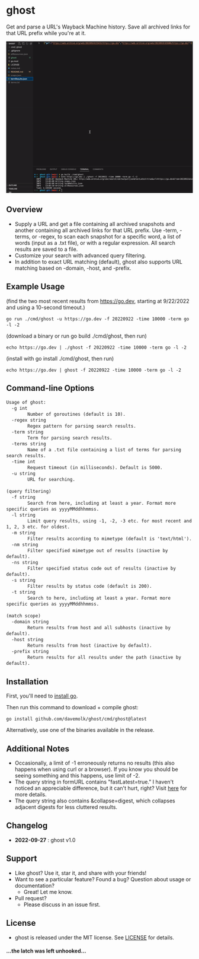 # ghost
Get and parse a URL's Wayback Machine history. Save all archived links for that URL prefix while you're at it.

![demo](ghost.gif)

## Overview
* Supply a URL and get a file containing all archived snapshots and another containing all archived links for that URL prefix. Use -term, -terms, or -regex, to scan each snapshot for a specific word, a list of words (input as a .txt file), or with a regular expression. All search results are saved to a file.
* Customize your search with advanced query filtering.
* In addition to exact URL matching (default), ghost also supports URL matching based on -domain, -host, and -prefix.

## Example Usage
(find the two most recent results from https://go.dev, starting at 9/22/2022 and using a 10-second timeout.)
```
go run ./cmd/ghost -u https://go.dev -f 20220922 -time 10000 -term go -l -2
```
(download a binary or run go build ./cmd/ghost, then run)
```
echo https://go.dev | ./ghost -f 20220922 -time 10000 -term go -l -2
```
(install with go install ./cmd/ghost, then run)
```
echo https://go.dev | ghost -f 20220922 -time 10000 -term go -l -2
```
## Command-line Options
```
Usage of ghost:
  -g int
    	Number of goroutines (default is 10).
  -regex string
    	Regex pattern for parsing search results.
  -term string
    	Term for parsing search results.
  -terms string
    	Name of a .txt file containing a list of terms for parsing search results.
  -time int
    	Request timeout (in milliseconds). Default is 5000.
  -u string
    	URL for searching.

(query filtering)
  -f string
    	Search from here, including at least a year. Format more specific queries as yyyyMMddhhmmss.
  -l string
    	Limit query results, using -1, -2, -3 etc. for most recent and 1, 2, 3 etc. for oldest.
  -m string
    	Filter results according to mimetype (default is 'text/html').
  -nm string
    	Filter specified mimetype out of results (inactive by default).
  -ns string
    	Filter specified status code out of results (inactive by default).
  -s string
    	Filter results by status code (default is 200).
  -t string
    	Search to here, including at least a year. Format more specific queries as yyyyMMddhhmmss.

(match scope)
  -domain string
    	Return results from host and all subhosts (inactive by default).
  -host string
    	Return results from host (inactive by default).
  -prefix string
    	Return results for all results under the path (inactive by default).
```

## Installation
First, you'll need to [install go](https://golang.org/doc/install).

Then run this command to download + compile ghost:
```
go install github.com/davemolk/ghost/cmd/ghost@latest
```
Alternatively, use one of the binaries available in the release.

## Additional Notes
* Occasionally, a limit of -1 erroneously returns no results (this also happens when using curl or a browser). If you know you should be seeing something and this happens, use limit of -2.
* The query string in formURL contains "fastLatest=true." I haven't noticed an appreciable difference, but it can't hurt, right? Visit [here](https://github.com/internetarchive/wayback/tree/master/wayback-cdx-server) for more details.
* The query string also contains &collapse=digest, which collapses adjacent digests for less cluttered results.

## Changelog
*    **2022-09-27** : ghost v1.0

## Support
* Like ghost? Use it, star it, and share with your friends!
* Want to see a particular feature? Found a bug? Question about usage or documentation?
    - Great! Let me know.
* Pull request?
    - Please discuss in an issue first. 

## License
* ghost is released under the MIT license. See [LICENSE](LICENSE) for details.



#### ...the latch was left unhooked...